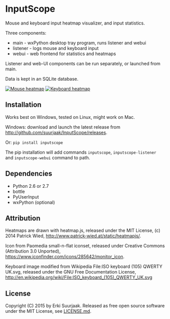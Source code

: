 InputScope
==========

Mouse and keyboard input heatmap visualizer, and input statistics.

Three components:
* main - wxPython desktop tray program, runs listener and webui
* listener - logs mouse and keyboard input
* webui - web frontend for statistics and heatmaps

Listener and web-UI components can be run separately, or launched from main.

Data is kept in an SQLite database.

[![Mouse heatmap](https://raw.github.com/suurjaak/InputScope/media/img/th_mouse.png)](https://raw.github.com/suurjaak/InputScope/media/img/mouse.png)
[![Keyboard heatmap](https://raw.github.com/suurjaak/InputScope/media/img/th_keyboard.png)](https://raw.github.com/suurjaak/InputScope/media/img/keyboard.png)


Installation
------------

Works best on Windows, tested on Linux, might work on Mac.

Windows: download and launch the latest release from
http://github.com/suurjaak/InputScope/releases.

Or:
`pip install inputscope`

The pip installation will add commands `inputscope`, `inputscope-listener` 
and `inputscope-webui` command to path.


Dependencies
------------

* Python 2.6 or 2.7
* bottle
* PyUserInput
* wxPython (optional)


Attribution
-----------

Heatmaps are drawn with heatmap.js,
released under the MIT License,
(c) 2014 Patrick Wied, http://www.patrick-wied.at/static/heatmapjs/.

Icon from Paomedia small-n-flat iconset,
released under Creative Commons (Attribution 3.0 Unported),
https://www.iconfinder.com/icons/285642/monitor_icon.

Keyboard image modified from Wikipedia File:ISO keyboard (105) QWERTY UK.svg,
released under the GNU Free Documentation License,
http://en.wikipedia.org/wiki/File:ISO_keyboard_(105)_QWERTY_UK.svg


License
-------

Copyright (C) 2015 by Erki Suurjaak.
Released as free open source software under the MIT License,
see [LICENSE.md](LICENSE.md).
